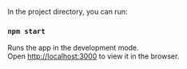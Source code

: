 In the project directory, you can run:
### `npm start`
Runs the app in the development mode.<br />
Open [http://localhost:3000](http://localhost:3000) to view it in the browser.
